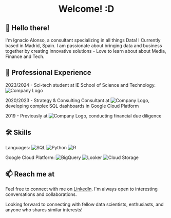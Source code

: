 
<h1 align="center"> Welcome! :D </h1>

## 👋 Hello there!

I'm Ignacio Alonso, a consultant specializing in all things Data! I Currently based in Madrid, Spain. 
I am passionate about bringing data and business together by creating innovative solutions - Love to learn about about Media, Finance and Tech.

## 💼 Professional Experience
2023/2024 - Sci-tech student at IE School of Science and Technology. ![Company Logo](https://img.shields.io/badge/IE_Scitech-yellow?logo=IEBusinessSchool)

2020/2023 - Strategy & Consulting Consultant at ![Company Logo](https://img.shields.io/badge/Accenture-purple?logo=Accenture), developing complex SQL dashboards in Google Cloud Platform

2019 - Previously at ![Company Logo](https://img.shields.io/badge/PwC-orange?logo=PricewaterhouseCoopers), conducting financial due diligence


## 🛠️ Skills
Languages: ![SQL](https://img.shields.io/badge/-SQL-lightgrey?logo=SQL) ![Python](https://img.shields.io/badge/-Python-yellow?logo=Python) ![R](https://img.shields.io/badge/-R-blue?logo=R)
  
Google Cloud Platform: ![BigQuery](https://img.shields.io/badge/-BigQuery-lightblue?logo=Google%20BigQuery) ![Looker](https://img.shields.io/badge/-Looker%20Studio-lightblue?logo=Looker) ![Cloud Storage](https://img.shields.io/badge/-Cloud%20Storage-lightblue?logo=Google%20Cloud%20Storage)

## 📫 Reach me at

Feel free to connect with me on [LinkedIn](https://www.linkedin.com/in/ignacio-alonso-linares/). I'm always open to interesting conversations and collaborations.


Looking forward to connecting with fellow data scientists, enthusiasts, and anyone who shares similar interests!
